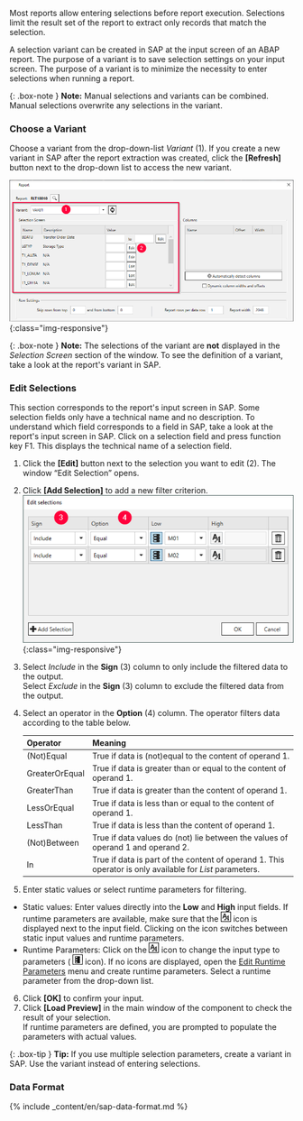 
Most reports allow entering selections before report execution. Selections limit the result set of the report to extract only records that match the selection. 

A selection variant can be created in SAP at the input screen of an ABAP report. The purpose of a variant is to save selection settings on your input screen. 
The purpose of a variant is to minimize the necessity to enter selections when running a report.


{: .box-note }
**Note:** Manual selections and variants can be combined. Manual selections overwrite any selections in the variant.

### Choose a Variant
Choose a variant from the drop-down-list *Variant* (1). If you create a new variant in SAP after the report extraction was created, click the **[Refresh]** button next to the drop-down list to access the new variant.

![Report-Variants-Section](/img/content/Report-Variants-Selection.png){:class="img-responsive"}

{: .box-note }
**Note:** The selections of the variant are **not** displayed in the *Selection Screen* section of the window. To see the definition of a variant, take a look at the report's variant in SAP.

### Edit Selections

This section corresponds to the report's input screen in SAP. Some selection fields only have a technical name and no description. 
To understand which field corresponds to a field in SAP, take a look at the report's input screen in SAP. Click on a selection field and press function key F1. 
This displays the technical name of a selection field.

1. Click the **[Edit]** button next to the selection you want to edit (2). The window “Edit Selection” opens.<br> 
2. Click **[Add Selection]** to add a new filter criterion.<br>
![ODP Fields](/img/content/Report-Edit-Selections.png){:class="img-responsive"}
3. Select *Include* in the **Sign** (3) column to only include the filtered data to the output. <br>
Select *Exclude* in the **Sign** (3) column to exclude the filtered data from the output.
4. Select an operator in the **Option** (4) column. The operator filters data according to the table below.

   | Operator   |      Meaning      |  
   |:---------|:------------- |
   |(Not)Equal |  True if data is (not)equal to the content of operand 1.|
   |GreaterOrEqual |  True if data is greater than or equal to the content of operand 1.|
   |GreaterThan |  True if data is greater than the content of operand 1.|
   |LessOrEqual | True if data is less than or equal to the content of operand 1.|
   |LessThan | True if data is less than the content of operand 1.|
   |(Not)Between | True if data values do (not) lie between the values of operand 1 and operand 2. |
   |In | True if data is part of the content of operand 1. This operator is only available for *List* parameters.|
5. Enter static values or select runtime parameters for filtering. <br>
- Static values: Enter values directly into the **Low** and **High** input fields. 
If runtime parameters are available, make sure that the ![static-value](/img/content/icons/runtime-parameters-static.png) icon is displayed next to the input field.
Clicking on the icon switches between static input values and runtime parameters.
- Runtime Parameters: Click on the ![static-value](/img/content/icons/runtime-parameters-static.png) icon to change the input type to parameters ( ![dynamic-value](/img/content/icons/runtime-parameters-dynamic.png) icon).
If no icons are displayed, open the [Edit Runtime Parameters](./report-edit-runtime-parameters) menu and create runtime parameters.
Select a runtime parameter from the drop-down list.
6. Click **[OK]** to confirm your input.
7. Click **[Load Preview]** in the main window of the component to check the result of your selection. <br>
If runtime parameters are defined, you are prompted to populate the parameters with actual values.


{: .box-tip }
**Tip:** If you use multiple selection parameters, create a variant in SAP. Use the variant instead of entering selections.

### Data Format

{% include _content/en/sap-data-format.md  %}
